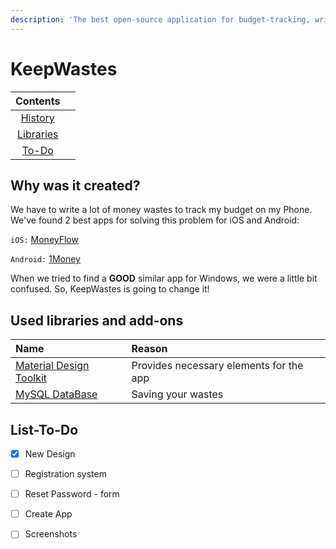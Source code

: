 ```yaml
---
description: 'The best open-source application for budget-tracking, written on C#'
---
```


# KeepWastes

| Contents |  |
| :---: | :--- |
| [Histor](./#why-was-it-created)[y](./#used-libraries-and-add-ons) |  |
| [Libraries](./#used-libraries-and-add-ons) |  |
| [To-Do](./#list-to-do) |  |

## Why was it created?

We have to write a lot of money wastes to track my budget on my Phone. We've found 2 best apps for solving this problem for iOS and Android:

`iOS:` [MoneyFlow](https://itunes.apple.com/RU/app/id900890647)

`Android:` [1Money](https://play.google.com/store/apps/details?id=org.pixelrush.moneyiq&hl=ru)

When we tried to find a **GOOD** similar app for Windows, we were a little bit confused. So, KeepWastes is going to change it!

## Used libraries and add-ons

| Name | Reason |
| :--- | :--- |
| [Material Design Toolkit](https://github.com/ButchersBoy/MaterialDesignInXamlToolkit) | Provides necessary elements for the app |
| [MySQL DataBase](https://dev.mysql.com/downloads/workbench/) | Saving your wastes |

## List-To-Do

* [x]  New Design
* [ ]  Registration system
* [ ]  Reset Password - form
* [ ]  Create App
* [ ]  Screenshots

